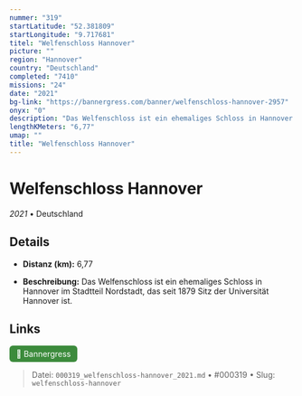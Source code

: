 ```yaml
---
nummer: "319"
startLatitude: "52.381809"
startLongitude: "9.717681"
titel: "Welfenschloss Hannover"
picture: ""
region: "Hannover"
country: "Deutschland"
completed: "7410"
missions: "24"
date: "2021"
bg-link: "https://bannergress.com/banner/welfenschloss-hannover-2957"
onyx: "0"
description: "Das Welfenschloss ist ein ehemaliges Schloss in Hannover im Stadtteil Nordstadt, das seit 1879 Sitz der Universität Hannover ist."
lengthKMeters: "6,77"
umap: ""
title: "Welfenschloss Hannover"
---
```

# Welfenschloss Hannover

*2021* • Deutschland



## Details
- **Distanz (km):** 6,77



- **Beschreibung:** Das Welfenschloss ist ein ehemaliges Schloss in Hannover im Stadtteil Nordstadt, das seit 1879 Sitz der Universität Hannover ist.


## Links
<div style="margin-top: 0.5em;">
<a href="https://bannergress.com/banner/welfenschloss-hannover-2957" target="_blank" style="display:inline-block;margin-right:8px;padding:6px 12px;background-color:#3c8b3c;color:white;text-decoration:none;border-radius:6px;">🔗 Bannergress</a>

</div>


> Datei: `000319_welfenschloss-hannover_2021.md` • #000319 • Slug: `welfenschloss-hannover`
